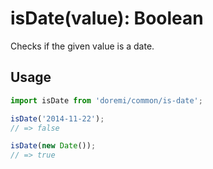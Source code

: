 # isDate(value): Boolean

Checks if the given value is a date.

## Usage

```js
import isDate from 'doremi/common/is-date';

isDate('2014-11-22');
// => false

isDate(new Date());
// => true
```
